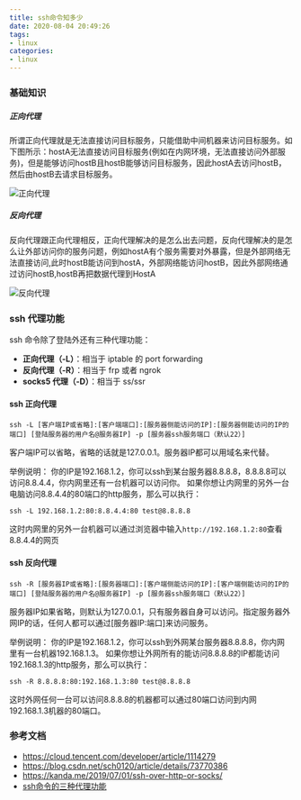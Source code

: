 ```yaml
---
title: ssh命令知多少
date: 2020-08-04 20:49:26
tags:
- linux
categories:
- linux
---
```


### 基础知识

##### 正向代理

所谓正向代理就是无法直接访问目标服务，只能借助中间机器来访问目标服务。如下图所示：hostA无法直接访问目标服务(例如在内网环境，无法直接访问外部服务)，但是能够访问hostB且hostB能够访问目标服务，因此hostA去访问hostB，然后由hostB去请求目标服务。

![正向代理](https://tva1.sinaimg.cn/large/008eGmZEly1gp4kdcrt5fj31a60juq8m.jpg)

##### 反向代理

反向代理跟正向代理相反，正向代理解决的是怎么出去问题，反向代理解决的是怎么让外部访问你的服务问题，例如hostA有个服务需要对外暴露，但是外部网络无法直接访问,此时hostB能访问到hostA，外部网络能访问hostB，因此外部网络通过访问hostB,hostB再把数据代理到HostA

![反向代理](https://tva1.sinaimg.cn/large/008eGmZEly1gp4kt6oa33j31a60g4af8.jpg)



### ssh 代理功能

ssh 命令除了登陆外还有三种代理功能：

- **正向代理（-L）**：相当于 iptable 的 port forwarding
- **反向代理（-R）**：相当于 frp 或者 ngrok
- **socks5 代理（-D）**：相当于 ss/ssr

#### ssh 正向代理

```shell
ssh -L [客户端IP或省略]:[客户端端口]:[服务器侧能访问的IP]:[服务器侧能访问的IP的端口] [登陆服务器的用户名@服务器IP] -p [服务器ssh服务端口（默认22）]

```

客户端IP可以省略，省略的话就是127.0.0.1。服务器IP都可以用域名来代替。

举例说明： 你的IP是192.168.1.2，你可以ssh到某台服务器8.8.8.8，8.8.8.8可以访问8.8.4.4，你内网里还有一台机器可以访问你。 如果你想让内网里的另外一台电脑访问8.8.4.4的80端口的http服务，那么可以执行：

```shell
ssh -L 192.168.1.2:80:8.8.4.4:80 test@8.8.8.8
```

这时内网里的另外一台机器可以通过浏览器中输入`http://192.168.1.2:80`查看8.8.4.4的网页

#### ssh 反向代理

````shell
ssh -R [服务器IP或省略]:[服务器端口]:[客户端侧能访问的IP]:[客户端侧能访问的IP的端口] [登陆服务器的用户名@服务器IP] -p [服务器ssh服务端口（默认22）]
````

服务器IP如果省略，则默认为127.0.0.1，只有服务器自身可以访问。指定服务器外网IP的话，任何人都可以通过[服务器IP:端口]来访问服务。

举例说明： 你的IP是192.168.1.2，你可以ssh到外网某台服务器8.8.8.8，你内网里有一台机器192.168.1.3。 如果你想让外网所有的能访问8.8.8.8的IP都能访问192.168.1.3的http服务，那么可以执行：

```shell
ssh -R 8.8.8.8:80:192.168.1.3:80 test@8.8.8.8
```

这时外网任何一台可以访问8.8.8.8的机器都可以通过80端口访问到内网192.168.1.3机器的80端口。

### 参考文档

- https://cloud.tencent.com/developer/article/1114279
- https://blog.csdn.net/sch0120/article/details/73770386
- https://kanda.me/2019/07/01/ssh-over-http-or-socks/
- [ssh命令的三种代理功能](https://www.cnblogs.com/cangqinglang/p/12732661.html)

